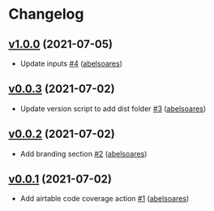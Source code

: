 # Changelog

## [v1.0.0](https://github.com/untile/airtable-code-coverage-action/releases/tag/v1.0.0) (2021-07-05)
- Update inputs [\#4](https://github.com/untile/airtable-code-coverage-action/pull/4) ([abelsoares](https://github.com/abelsoares))

## [v0.0.3](https://github.com/untile/airtable-code-coverage-action/releases/tag/v0.0.3) (2021-07-02)
- Update version script to add dist folder [\#3](https://github.com/untile/airtable-code-coverage-action/pull/3) ([abelsoares](https://github.com/abelsoares))

## [v0.0.2](https://github.com/untile/airtable-code-coverage-action/releases/tag/v0.0.2) (2021-07-02)
- Add branding section [\#2](https://github.com/untile/airtable-code-coverage-action/pull/2) ([abelsoares](https://github.com/abelsoares))

## [v0.0.1](https://github.com/untile/airtable-code-coverage-action/releases/tag/v0.0.1) (2021-07-02)
- Add airtable code coverage action [\#1](https://github.com/untile/airtable-code-coverage-action/pull/1) ([abelsoares](https://github.com/abelsoares))
